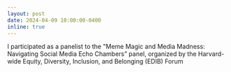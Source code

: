 ```yaml
---
layout: post
date: 2024-04-09 10:00:00-0400
inline: true
---
```


I participated as a panelist to the "Meme Magic and Media Madness: Navigating Social Media Echo Chambers” panel, organized by the Harvard-wide Equity, Diversity, Inclusion, and Belonging (EDIB) Forum